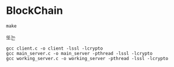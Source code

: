 # BlockChain
```
make
```

또는

```
gcc client.c -o client -lssl -lcrypto
gcc main_server.c -o main_server -pthread -lssl -lcrypto
gcc working_server.c -o working_server -pthread -lssl -lcrypto
```